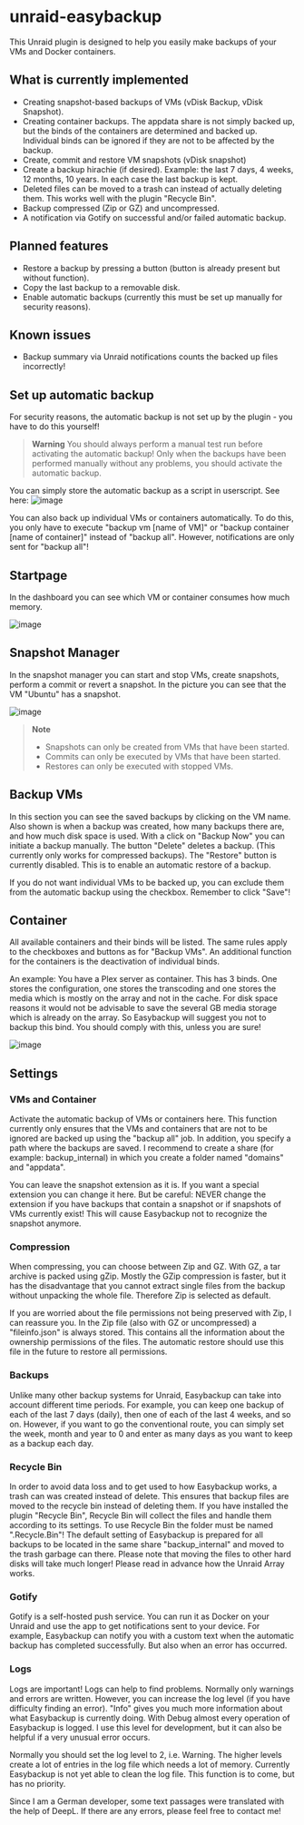 # unraid-easybackup
This Unraid plugin is designed to help you easily make backups of your VMs and Docker containers.

## What is currently implemented
- Creating snapshot-based backups of VMs (vDisk Backup, vDisk Snapshot).
- Creating container backups. The appdata share is not simply backed up, but the binds of the containers are determined and backed up. Individual binds can be ignored if they are not to be affected by the backup. 
- Create, commit and restore VM snapshots (vDisk snapshot)
- Create a backup hirachie (if desired). Example: the last 7 days, 4 weeks, 12 months, 10 years. In each case the last backup is kept.
- Deleted files can be moved to a trash can instead of actually deleting them. This works well with the plugin "Recycle Bin".
- Backup compressed (Zip or GZ) and uncompressed.
- A notification via Gotify on successful and/or failed automatic backup.

## Planned features
- Restore a backup by pressing a button (button is already present but without function).
- Copy the last backup to a removable disk. 
- Enable automatic backups (currently this must be set up manually for security reasons).

## Known issues
- Backup summary via Unraid notifications counts the backed up files incorrectly!

## Set up automatic backup
For security reasons, the automatic backup is not set up by the plugin - you have to do this yourself!

> **Warning**
> You should always perform a manual test run before activating the automatic backup! Only when the backups have been performed manually without any problems, you should activate the automatic backup.

You can simply store the automatic backup as a script in userscript. See here:
![image](https://github.com/EideardVMR/unraid-easybackup/assets/143615696/145f5b1e-b3fc-438d-af4d-5ed9106e0ac8)

You can also back up individual VMs or containers automatically. To do this, you only have to execute "backup vm [name of VM]" or "backup container [name of container]" instead of "backup all". However, notifications are only sent for "backup all"!

## Startpage
In the dashboard you can see which VM or container consumes how much memory.

![image](https://github.com/EideardVMR/unraid-easybackup/assets/143615696/12b31fd6-52fc-4b7f-b6f5-e8f72c5f8679)

## Snapshot Manager
In the snapshot manager you can start and stop VMs, create snapshots, perform a commit or revert a snapshot.
In the picture you can see that the VM "Ubuntu" has a snapshot. 

![image](https://github.com/EideardVMR/unraid-easybackup/assets/143615696/1878ae2f-8d81-4c13-8e5f-be309642252b)

> **Note**
> - Snapshots can only be created from VMs that have been started.
> - Commits can only be executed by VMs that have been started.
> - Restores can only be executed with stopped VMs.

## Backup VMs
In this section you can see the saved backups by clicking on the VM name. Also shown is when a backup was created, how many backups there are, and how much disk space is used. 
With a click on "Backup Now" you can initiate a backup manually. The button "Delete" deletes a backup. (This currently only works for compressed backups). The "Restore" button is currently disabled. This is to enable an automatic restore of a backup. 

If you do not want individual VMs to be backed up, you can exclude them from the automatic backup using the checkbox. Remember to click "Save"!

## Container
All available containers and their binds will be listed. The same rules apply to the checkboxes and buttons as for "Backup VMs". An additional function for the containers is the deactivation of individual binds. 

An example: You have a Plex server as container. This has 3 binds. One stores the configuration, one stores the transcoding and one stores the media which is mostly on the array and not in the cache. For disk space reasons it would not be advisable to save the several GB media storage which is already on the array. So Easybackup will suggest you not to backup this bind. You should comply with this, unless you are sure!

![image](https://github.com/EideardVMR/unraid-easybackup/assets/143615696/59c91eed-0ea7-4006-9099-7d914ca299e1)

## Settings
### VMs and Container
Activate the automatic backup of VMs or containers here. This function currently only ensures that the VMs and containers that are not to be ignored are backed up using the "backup all" job. In addition, you specify a path where the backups are saved. I recommend to create a share (for example: backup_internal) in which you create a folder named "domains" and "appdata".

You can leave the snapshot extension as it is. If you want a special extension you can change it here. But be careful: NEVER change the extension if you have backups that contain a snapshot or if snapshots of VMs currently exist! This will cause Easybackup not to recognize the snapshot anymore.

### Compression
When compressing, you can choose between Zip and GZ. With GZ, a tar archive is packed using gZip. Mostly the GZip compression is faster, but it has the disadvantage that you cannot extract single files from the backup without unpacking the whole file.
Therefore Zip is selected as default.

If you are worried about the file permissions not being preserved with Zip, I can reassure you. In the Zip file (also with GZ or uncompressed) a "fileinfo.json" is always stored. This contains all the information about the ownership permissions of the files. The automatic restore should use this file in the future to restore all permissions.

### Backups
Unlike many other backup systems for Unraid, Easybackup can take into account different time periods. For example, you can keep one backup of each of the last 7 days (daily), then one of each of the last 4 weeks, and so on. 
However, if you want to go the conventional route, you can simply set the week, month and year to 0 and enter as many days as you want to keep as a backup each day. 


### Recycle Bin
In order to avoid data loss and to get used to how Easybackup works, a trash can was created instead of delete. This ensures that backup files are moved to the recycle bin instead of deleting them. If you have installed the plugin "Recycle Bin", Recycle Bin will collect the files and handle them according to its settings. To use Recycle Bin the folder must be named ".Recycle.Bin"! The default setting of Easybackup is prepared for all backups to be located in the same share "backup_internal" and moved to the trash garbage can there. Please note that moving the files to other hard disks will take much longer! Please read in advance how the Unraid Array works.

### Gotify
Gotify is a self-hosted push service. You can run it as Docker on your Unraid and use the app to get notifications sent to your device. For example, Easybackup can notify you with a custom text when the automatic backup has completed successfully. But also when an error has occurred.

### Logs
Logs are important! Logs can help to find problems. Normally only warnings and errors are written. However, you can increase the log level (if you have difficulty finding an error). "Info" gives you much more information about what Easybackup is currently doing. With Debug almost every operation of Easybackup is logged. I use this level for development, but it can also be helpful if a very unusual error occurs. 

Normally you should set the log level to 2, i.e. Warning. The higher levels create a lot of entries in the log file which needs a lot of memory. Currently Easybackup is not yet able to clean the log file. This function is to come, but has no priority.

Since I am a German developer, some text passages were translated with the help of DeepL. If there are any errors, please feel free to contact me!
